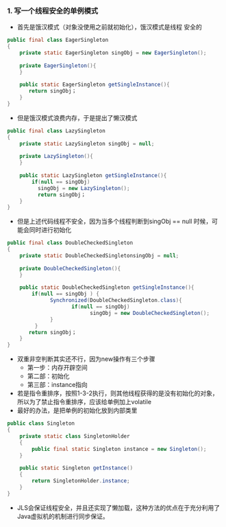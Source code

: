 ### 1. 写一个线程安全的单例模式

- 首先是饿汉模式（对象没使用之前就初始化），饿汉模式是线程 安全的

```java
public final class EagerSingleton  
{  
    private static EagerSingleton singObj = new EagerSingleton();  
  
    private EagerSingleton(){  
    }  
  
    public static EagerSingleton getSingleInstance(){  
       return singObj；
    }  
}  
```

- 但是饿汉模式浪费内存，于是提出了懒汉模式

```java
public final class LazySingleton  
{  
    private static LazySingleton singObj = null;  
  
    private LazySingleton(){  
    }  
  
    public static LazySingleton getSingleInstance(){  
        if(null == singObj)
          singObj = new LazySingleton();
          return singObj；
    }  
} 
```

- 但是上述代码线程不安全，因为当多个线程判断到singObj == null 时候，可能会同时进行初始化

```java
public final class DoubleCheckedSingleton  
{  
    private static DoubleCheckedSingletonsingObj = null;  
  
    private DoubleCheckedSingleton(){  
    }  
  
    public static DoubleCheckedSingleton getSingleInstance(){  
        if(null == singObj ) {
              Synchronized(DoubleCheckedSingleton.class){
                     if(null == singObj)
                           singObj = new DoubleCheckedSingleton();
              }
         }
       return singObj；
    }  
} 
```

- 双重非空判断其实还不行，因为new操作有三个步骤
  - 第一步：内存开辟空间
  - 第二部：初始化
  - 第三部：instance指向
- 若是指令重排序，按照1-3-2执行，则其他线程获得的是没有初始化的对象，所以为了禁止指令重排序，应该给单例加上volatile
- 最好的办法，是把单例的初始化放到内部类里

```java
public class Singleton    
{    
    private static class SingletonHolder    
    {    
        public final static Singleton instance = new Singleton();    
    }    
   
    public static Singleton getInstance()    
    {    
        return SingletonHolder.instance;    
    }    
}  
```

- JLS会保证线程安全，并且还实现了懒加载，这种方法的优点在于充分利用了Java虚拟机的机制进行同步保证。